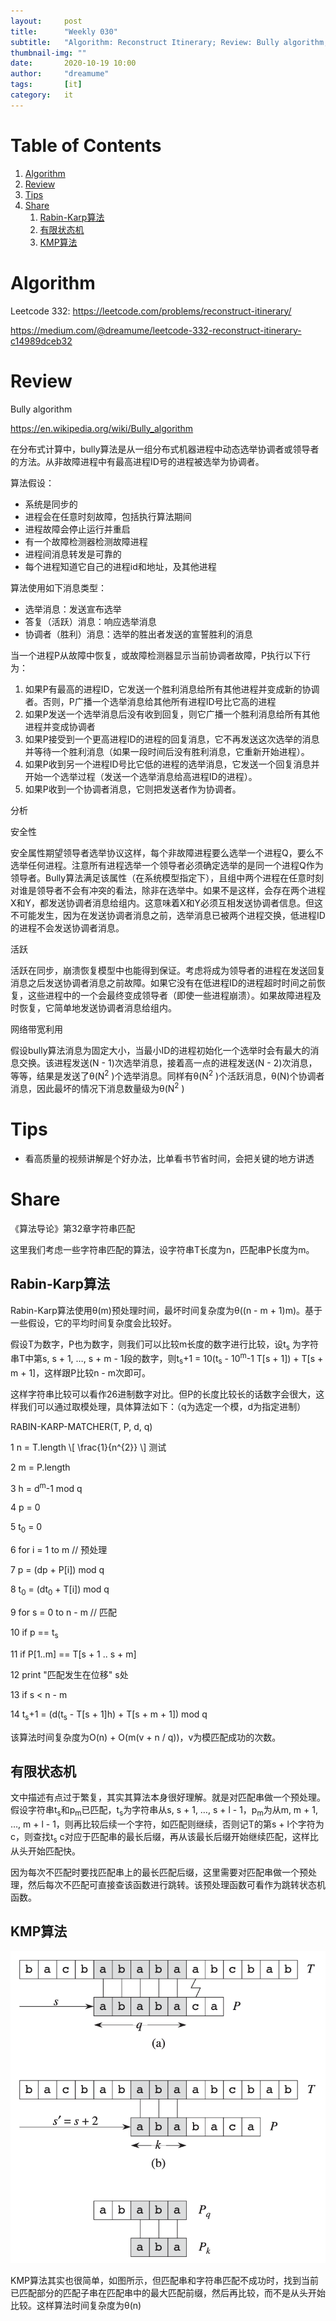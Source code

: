 ```yaml
---
layout:     post
title:      "Weekly 030"
subtitle:   "Algorithm: Reconstruct Itinerary; Review: Bully algorithm; Share:introduction to algorithm, chapter 32, String Matching"
thumbnail-img: ""
date:       2020-10-19 10:00
author:     "dreamume"
tags: 		[it]
category:   it
---
```


# Table of Contents

1.  [Algorithm](#orgbc30670)
2.  [Review](#orgc464d80)
3.  [Tips](#orgbb42df9)
4.  [Share](#orgc39a193)
    1.  [Rabin-Karp算法](#org9a88bd5)
    2.  [有限状态机](#orgbe83851)
    3.  [KMP算法](#orgf857860)


<a id="orgbc30670"></a>

# Algorithm

Leetcode 332: <https://leetcode.com/problems/reconstruct-itinerary/>

<https://medium.com/@dreamume/leetcode-332-reconstruct-itinerary-c14989dceb32>


<a id="orgc464d80"></a>

# Review

Bully algorithm

<https://en.wikipedia.org/wiki/Bully_algorithm>

在分布式计算中，bully算法是从一组分布式机器进程中动态选举协调者或领导者的方法。从非故障进程中有最高进程ID号的进程被选举为协调者。

算法假设：

-   系统是同步的
-   进程会在任意时刻故障，包括执行算法期间
-   进程故障会停止运行并重启
-   有一个故障检测器检测故障进程
-   进程间消息转发是可靠的
-   每个进程知道它自己的进程id和地址，及其他进程

算法使用如下消息类型：

-   选举消息：发送宣布选举
-   答复（活跃）消息：响应选举消息
-   协调者（胜利）消息：选举的胜出者发送的宣誓胜利的消息

当一个进程P从故障中恢复，或故障检测器显示当前协调者故障，P执行以下行为：

1.  如果P有最高的进程ID，它发送一个胜利消息给所有其他进程并变成新的协调者。否则，P广播一个选举消息给其他所有进程ID号比它高的进程
2.  如果P发送一个选举消息后没有收到回复，则它广播一个胜利消息给所有其他进程并变成协调者
3.  如果P接受到一个更高进程ID的进程的回复消息，它不再发送这次选举的消息并等待一个胜利消息（如果一段时间后没有胜利消息，它重新开始进程）。
4.  如果P收到另一个进程ID号比它低的进程的选举消息，它发送一个回复消息并开始一个选举过程（发送一个选举消息给高进程ID的进程）。
5.  如果P收到一个协调者消息，它则把发送者作为协调者。

分析

安全性

安全属性期望领导者选举协议这样，每个非故障进程要么选举一个进程Q，要么不选举任何进程。注意所有进程选举一个领导者必须确定选举的是同一个进程Q作为领导者。Bully算法满足该属性（在系统模型指定下），且组中两个进程在任意时刻对谁是领导者不会有冲突的看法，除非在选举中。如果不是这样，会存在两个进程X和Y，都发送协调者消息给组内。这意味着X和Y必须互相发送协调者信息。但这不可能发生，因为在发送协调者消息之前，选举消息已被两个进程交换，低进程ID的进程不会发送协调者消息。

活跃

活跃在同步，崩溃恢复模型中也能得到保证。考虑将成为领导者的进程在发送回复消息之后发送协调者消息之前故障。如果它没有在低进程ID的进程超时时间之前恢复，这些进程中的一个会最终变成领导者（即使一些进程崩溃）。如果故障进程及时恢复，它简单地发送协调者消息给组内。

网络带宽利用

假设bully算法消息为固定大小，当最小ID的进程初始化一个选举时会有最大的消息交换。该进程发送(N - 1)次选举消息，接着高一点的进程发送(N - 2)次消息，等等，结果是发送了θ(N<sup>2</sup> )个选举消息。同样有θ(N<sup>2</sup> )个活跃消息，θ(N)个协调者消息，因此最坏的情况下消息数量级为θ(N<sup>2</sup> )


<a id="orgbb42df9"></a>

# Tips

-   看高质量的视频讲解是个好办法，比单看书节省时间，会把关键的地方讲透


<a id="orgc39a193"></a>

# Share

《算法导论》第32章字符串匹配

这里我们考虑一些字符串匹配的算法，设字符串T长度为n，匹配串P长度为m。


<a id="org9a88bd5"></a>

## Rabin-Karp算法

Rabin-Karp算法使用θ(m)预处理时间，最坏时间复杂度为θ((n - m + 1)m)。基于一些假设，它的平均时间复杂度会比较好。

假设T为数字，P也为数字，则我们可以比较m长度的数字进行比较，设t<sub>s</sub> 为字符串T中第s, s + 1, &#x2026;, s + m - 1段的数字，则t<sub>s</sub>+1 = 10(t<sub>s</sub> - 10<sup>m</sup>-1 T[s + 1]) + T[s + m + 1]，这样跟P比较n - m次即可。

这样字符串比较可以看作26进制数字对比。但P的长度比较长的话数字会很大，这样我们可以通过取模处理，具体算法如下：（q为选定一个模，d为指定进制）

RABIN-KARP-MATCHER(T, P, d, q)

1  n = T.length \\[ \frac{1}{n^{2}} \\] 测试

2  m = P.length

3  h = d<sup>m</sup>-1 mod q

4  p = 0

5  t<sub>0</sub> = 0

6  for i = 1 to m     // 预处理

7      p = (dp + P[i]) mod q

8      t<sub>0</sub> = (dt<sub>0</sub> + T[i]) mod q

9  for s = 0 to n - m    // 匹配

10     if p == t<sub>s</sub>

11         if P[1..m] == T[s + 1 .. s + m]

12             print "匹配发生在位移" s处

13     if s < n - m

14         t<sub>s</sub>+1 = (d(t<sub>s</sub> - T[s + 1]h) + T[s + m + 1]) mod q

该算法时间复杂度为O(n) + O(m(v + n / q))，v为模匹配成功的次数。


<a id="orgbe83851"></a>

## 有限状态机

文中描述有点过于繁复，其实其算法本身很好理解。就是对匹配串做一个预处理。假设字符串t<sub>s</sub>和p<sub>m</sub>已匹配，t<sub>s</sub>为字符串从s, s + 1, &#x2026;, s + l - 1，p<sub>m</sub>为从m, m + 1, &#x2026;, m + l - 1，则再比较后续一个字符，如匹配则继续，否则记T的第s + l个字符为c，则查找t<sub>s</sub> c对应于匹配串的最长后缀，再从该最长后缀开始继续匹配，这样比从头开始匹配快。

因为每次不匹配时要找匹配串上的最长匹配后缀，这里需要对匹配串做一个预处理，然后每次不匹配可直接查该函数进行跳转。该预处理函数可看作为跳转状态机函数。


<a id="orgf857860"></a>

## KMP算法

![img](../img/kmp_pattern_match.png)

KMP算法其实也很简单，如图所示，但匹配串和字符串匹配不成功时，找到当前已匹配部分的匹配子串在匹配串中的最大匹配前缀，然后再比较，而不是从头开始比较。这样算法时间复杂度为θ(n)

